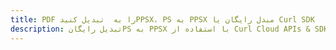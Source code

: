 ---title: PDF را به  تبدیل کنیدPPSX، PS به PPSX مبدل رایگان یا Curl SDKdescription: تبدیل رایگانPS به PPSX با استفاده از Curl Cloud APIs & SDK همچنین اسناد PDF را در Cloud ایجاد، ویرایش و رندر کنید.---